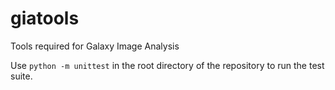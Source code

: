 # giatools

Tools required for Galaxy Image Analysis

Use ``python -m unittest`` in the root directory of the repository to run the test suite.
